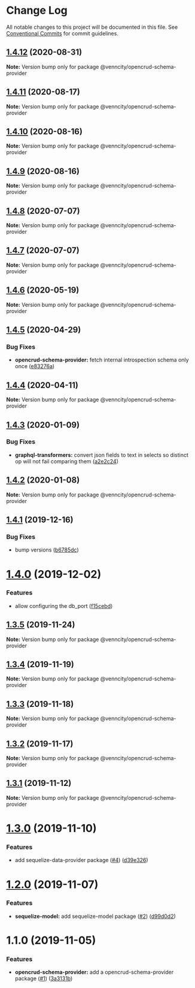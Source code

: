 # Change Log

All notable changes to this project will be documented in this file.
See [Conventional Commits](https://conventionalcommits.org) for commit guidelines.

## [1.4.12](https://github.com/venn-city/graphql-clou/compare/@venncity/opencrud-schema-provider@1.4.11...@venncity/opencrud-schema-provider@1.4.12) (2020-08-31)

**Note:** Version bump only for package @venncity/opencrud-schema-provider





## [1.4.11](https://github.com/venn-city/graphql-clou/compare/@venncity/opencrud-schema-provider@1.4.10...@venncity/opencrud-schema-provider@1.4.11) (2020-08-17)

**Note:** Version bump only for package @venncity/opencrud-schema-provider





## [1.4.10](https://github.com/venn-city/graphql-clou/compare/@venncity/opencrud-schema-provider@1.4.9...@venncity/opencrud-schema-provider@1.4.10) (2020-08-16)

**Note:** Version bump only for package @venncity/opencrud-schema-provider





## [1.4.9](https://github.com/venn-city/graphql-clou/compare/@venncity/opencrud-schema-provider@1.4.8...@venncity/opencrud-schema-provider@1.4.9) (2020-08-16)

**Note:** Version bump only for package @venncity/opencrud-schema-provider





## [1.4.8](https://github.com/venn-city/graphql-clou/compare/@venncity/opencrud-schema-provider@1.4.7...@venncity/opencrud-schema-provider@1.4.8) (2020-07-07)

**Note:** Version bump only for package @venncity/opencrud-schema-provider





## [1.4.7](https://github.com/venn-city/graphql-clou/compare/@venncity/opencrud-schema-provider@1.4.6...@venncity/opencrud-schema-provider@1.4.7) (2020-07-07)

**Note:** Version bump only for package @venncity/opencrud-schema-provider





## [1.4.6](https://github.com/venn-city/graphql-clou/compare/@venncity/opencrud-schema-provider@1.4.5...@venncity/opencrud-schema-provider@1.4.6) (2020-05-19)

**Note:** Version bump only for package @venncity/opencrud-schema-provider





## [1.4.5](https://github.com/venn-city/graphql-clou/compare/@venncity/opencrud-schema-provider@1.4.4...@venncity/opencrud-schema-provider@1.4.5) (2020-04-29)


### Bug Fixes

* **opencrud-schema-provider:** fetch internal introspection schema only once ([e83276a](https://github.com/venn-city/graphql-clou/commit/e83276aea7a55eec38ff4ce415a986ddbfdd93c9))





## [1.4.4](https://github.com/venn-city/graphql-clou/compare/@venncity/opencrud-schema-provider@1.4.3...@venncity/opencrud-schema-provider@1.4.4) (2020-04-11)

**Note:** Version bump only for package @venncity/opencrud-schema-provider





## [1.4.3](https://github.com/venn-city/graphql-clou/compare/@venncity/opencrud-schema-provider@1.4.2...@venncity/opencrud-schema-provider@1.4.3) (2020-01-09)


### Bug Fixes

* **graphql-transformers:** convert json fields to text in selects so distinct op will not fail comparing them ([a2e2c24](https://github.com/venn-city/graphql-clou/commit/a2e2c2400c4ae41531d456aea840004264257d23))





## [1.4.2](https://github.com/venn-city/graphql-clou/compare/@venncity/opencrud-schema-provider@1.4.1...@venncity/opencrud-schema-provider@1.4.2) (2020-01-08)

**Note:** Version bump only for package @venncity/opencrud-schema-provider





## [1.4.1](https://github.com/venn-city/graphql-clou/compare/@venncity/opencrud-schema-provider@1.4.0...@venncity/opencrud-schema-provider@1.4.1) (2019-12-16)


### Bug Fixes

* bump versions ([b6785dc](https://github.com/venn-city/graphql-clou/commit/b6785dc9b12952946cfaebeb8256eb43a4ba99dc))





# [1.4.0](https://github.com/venn-city/graphql-clou/compare/@venncity/opencrud-schema-provider@1.3.5...@venncity/opencrud-schema-provider@1.4.0) (2019-12-02)


### Features

* allow configuring the db_port ([f15cebd](https://github.com/venn-city/graphql-clou/commit/f15cebd047aa32aeab400a08c2ed82cff5b60b1c))





## [1.3.5](https://github.com/venn-city/graphql-clou/compare/@venncity/opencrud-schema-provider@1.3.4...@venncity/opencrud-schema-provider@1.3.5) (2019-11-24)

**Note:** Version bump only for package @venncity/opencrud-schema-provider





## [1.3.4](https://github.com/venn-city/graphql-clou/compare/@venncity/opencrud-schema-provider@1.3.3...@venncity/opencrud-schema-provider@1.3.4) (2019-11-19)

**Note:** Version bump only for package @venncity/opencrud-schema-provider





## [1.3.3](https://github.com/venn-city/graphql-clou/compare/@venncity/opencrud-schema-provider@1.3.2...@venncity/opencrud-schema-provider@1.3.3) (2019-11-18)

**Note:** Version bump only for package @venncity/opencrud-schema-provider





## [1.3.2](https://github.com/venn-city/graphql-clou/compare/@venncity/opencrud-schema-provider@1.3.1...@venncity/opencrud-schema-provider@1.3.2) (2019-11-17)

**Note:** Version bump only for package @venncity/opencrud-schema-provider





## [1.3.1](https://github.com/venn-city/graphql-clou/compare/@venncity/opencrud-schema-provider@1.3.0...@venncity/opencrud-schema-provider@1.3.1) (2019-11-12)

**Note:** Version bump only for package @venncity/opencrud-schema-provider





# [1.3.0](https://github.com/venn-city/graphql-clou/compare/@venncity/opencrud-schema-provider@1.2.0...@venncity/opencrud-schema-provider@1.3.0) (2019-11-10)


### Features

* add sequelize-data-provider package ([#4](https://github.com/venn-city/graphql-clou/issues/4)) ([d39e326](https://github.com/venn-city/graphql-clou/commit/d39e3264aced2b722cc81ac69de4ac354ec100a4))





# [1.2.0](https://github.com/venn-city/graphql-clou/compare/@venncity/opencrud-schema-provider@1.1.0...@venncity/opencrud-schema-provider@1.2.0) (2019-11-07)


### Features

* **sequelize-model:** add sequelize-model package ([#2](https://github.com/venn-city/graphql-clou/issues/2)) ([d99d0d2](https://github.com/venn-city/graphql-clou/commit/d99d0d253c527a0ecc9089bb8fce20eb60b961d3))





# 1.1.0 (2019-11-05)


### Features

* **opencrud-schema-provider:** add a opencrud-schema-provider package ([#1](https://github.com/venn-city/graphql-clou/issues/1)) ([3a3131b](https://github.com/venn-city/graphql-clou/commit/3a3131b941aaf007adb989d08a61bd27d67a752d))
